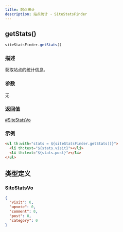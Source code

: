 ```yaml
---
title: 站点统计
description: 站点统计 - SiteStatsFinder
---
```


## getStats()

```js
siteStatsFinder.getStats()
```

### 描述

获取站点的统计信息。

### 参数

无

### 返回值

[#SiteStatsVo](#sitestatsvo)

### 示例

```html
<ul th:with="stats = ${siteStatsFinder.getStats()}">
  <li th:text="${stats.visit}"></li>
  <li th:text="${stats.post}"></li>
</ul>
```

## 类型定义

### SiteStatsVo

```json title="SiteStatsVo"
{
  "visit": 0,
  "upvote": 0,
  "comment": 0,
  "post": 0,
  "category": 0
}
```
